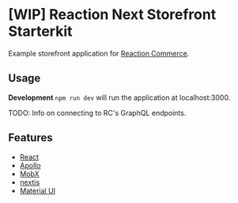 # [WIP] Reaction Next Storefront Starterkit

Example storefront application for [Reaction Commerce](https://reactioncommerce.com/).

## Usage
**Development**
`npm run dev` will run the application at localhost:3000.

TODO: Info on connecting to RC's GraphQL endpoints.

## Features
 - [React](https://reactjs.org/)
 - [Apollo](https://www.apollographql.com/docs/react/)
 - [MobX](https://mobx.js.org/getting-started.html)
 - [nextjs](https://github.com/zeit/next.js/)
 - [Material UI](https://material-ui-next.com/)
